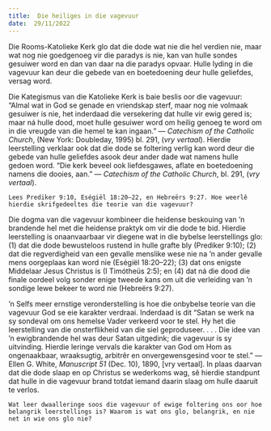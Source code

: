 ```yaml
---
title:  Die heiliges in die vagevuur
date:  29/11/2022
---
```


Die Rooms-Katolieke Kerk glo dat die dode wat nie die hel verdien nie, maar wat nog nie goedgenoeg vir die paradys is nie, kan van hulle sondes gesuiwer word en dan van daar na die paradys opvaar. Hulle lyding in die vagevuur kan deur die gebede van en boetedoening deur hulle geliefdes, versag word.

Die Kategismus van die Katolieke Kerk is baie beslis oor die vagevuur: “Almal wat in God se genade en vriendskap sterf, maar nog nie volmaak gesuiwer is nie, het inderdaad die versekering dat hulle vir ewig gered is; maar ná hulle dood, moet hulle gesuiwer word om heilig genoeg te word om in die vreugde van die hemel te kan ingaan.” — _Catechism of the Catholic Church_, (New York: Doubleday, 1995) bl. 291, (_vry vertaal_). Hierdie leerstelling verklaar ook dat die dode se foltering verlig kan word deur die gebede van hulle geliefdes asook deur ander dade wat namens hulle gedoen word.  “Die kerk beveel ook liefdesgawes, aflate en boetedoening namens die dooies, aan.” — _Catechism of the Catholic Church_, bl. 291, (_vry vertaal_).

`Lees Prediker 9:10, Eségiël 18:20–22, en Hebreërs 9:27. Hoe weerlê hierdie skrifgedeeltes die teorie van die vagevuur?`

Die dogma van die vagevuur kombineer die heidense beskouing van ’n brandende hel met die heidense praktyk om vir die dode te bid. Hierdie leerstelling is onaanvaarbaar vir diegene wat in die bybelse leerstellings glo: (1) dat die dode bewusteloos rustend in hulle grafte bly (Prediker 9:10); (2) dat die regverdigheid van een gevalle menslike wese nie na ’n ander gevalle mens oorgeplaas kan word nie (Eségiël 18:20–22); (3) dat ons enigste Middelaar Jesus Christus is (I Timótheüs 2:5); en (4) dat ná die dood die finale oordeel volg sonder enige tweede kans om uit die verleiding van ’n sondige lewe bekeer te word nie (Hebreërs 9:27).

’n Selfs meer ernstige veronderstelling is hoe die onbybelse teorie van die vagevuur God se eie karakter verdraai.  Inderdaad is dit “Satan se werk na sy sondeval om ons hemelse Vader verkeerd voor te stel.  Hy het die leerstelling van die onsterflikheid van die siel geproduseer. . . . Die idee van ’n ewigbrandende hel was deur Satan uitgedink; die vagevuur is sy uitvinding. Hierdie leringe vervals die karakter van God om Hom as ongenaakbaar, wraaksugtig, arbitrêr en onvergewensgesind voor te stel.” — Ellen G. White, _Manuscript 51_ (Dec. 10), 1890, [vry vertaal]. In plaas daarvan dat die dode slaap en op Christus se wederkoms wag, sê hierdie standpunt dat hulle in die vagevuur brand totdat iemand daarin slaag om hulle daaruit te verlos.

`Wat leer dwaalleringe soos die vagevuur of ewige foltering ons oor hoe belangrik leerstellings is? Waarom is wat ons glo, belangrik, en nie net in wie ons glo nie?`